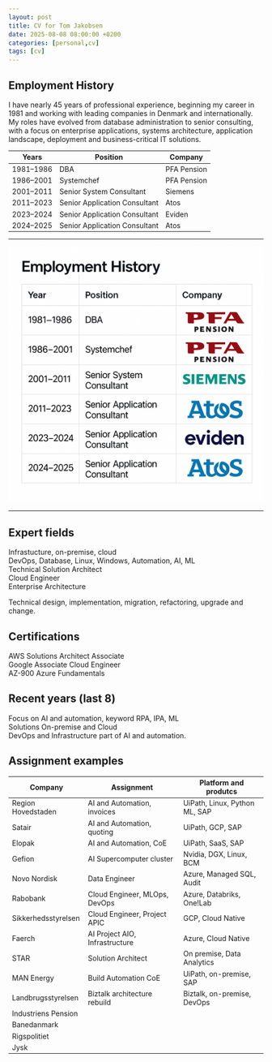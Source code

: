 ```yaml
---
layout: post
title: CV for Tom Jakobsen
date: 2025-08-08 08:00:00 +0200
categories: [personal,cv]
tags: [cv]
---
```



## Employment History

I have nearly 45 years of professional experience, beginning my career in 1981 and working with leading companies in Denmark and internationally. My roles have evolved from database administration to senior consulting, with a focus on enterprise applications, systems architecture, application landscape, deployment and business-critical IT solutions.

| Years       | Position                        | Company        |
|-------------|---------------------------------|----------------|
| 1981–1986   | DBA                              | PFA Pension    |
| 1986–2001   | Systemchef                       | PFA Pension    |
| 2001–2011   | Senior System Consultant         | Siemens        |
| 2011–2023   | Senior Application Consultant    | Atos           |
| 2023–2024   | Senior Application Consultant    | Eviden         |
| 2024–2025   | Senior Application Consultant    | Atos           |

----

![Career Timeline](/assets/images/cv-employment-history.png)

---

## Expert fields

Infrastucture, on-premise, cloud  
DevOps, Database, Linux, Windows, Automation, AI, ML  
Technical Solution Architect  
Cloud Engineer  
Enterprise Architecture  

Technical design, implementation, migration, refactoring, upgrade and change.  

## Certifications

AWS Solutions Architect Associate  
Google Associate Cloud Engineer  
AZ-900 Azure Fundamentals  

## Recent years (last 8)

Focus on AI and automation, keyword RPA, IPA, ML  
Solutions On-premise and Cloud  
DevOps and Infrastructure part of AI and automation.  

## Assignment examples

| Company               | Assignment                        | Platform and produtcs         |
|-----------------------|-----------------------------------|-------------------------------|
| Region Hovedstaden    | AI and Automation, invoices       | UiPath, Linux, Python ML, SAP |
| Satair                | AI and Automation, quoting        | UiPath, GCP, SAP              |
| Elopak                | AI and Automation, CoE            | UiPath, SaaS, SAP             |
| Gefion                | AI Supercomputer cluster          | Nvidia, DGX, Linux, BCM       |
| Novo Nordisk          | Data Engineer                     | Azure, Managed SQL, Audit     |
| Rabobank              | Cloud Engineer, MLOps, DevOps     | Azure, Databriks, One!Lab     |
| Sikkerhedsstyrelsen   | Cloud Engineer, Project APIC      | GCP, Cloud Native             |
| Faerch                | AI Project AIO, Infrastructure    | Azure, Cloud Native           |
| STAR                  | Solution Architect                | On premise, Data Analytics    |
| MAN Energy            | Build Automation CoE              | UiPath, on-premise, SAP       |
| Landbrugsstyrelsen    | Biztalk architecture rebuild      | Biztalk, on-premise, DevOps   |
| Industriens Pension   |                                   |                               |
| Banedanmark           |                                   |                               |
| Rigspolitiet          |                                   |                               |
| Jysk                  |                                   |                               |

